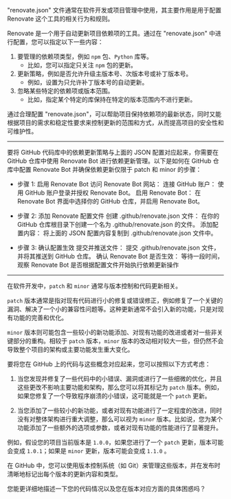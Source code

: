 "renovate.json" 文件通常在软件开发或项目管理中使用，其主要作用是用于配置 Renovate 这个工具的相关行为和规则。

Renovate 是一个用于自动更新项目依赖项的工具。通过在 "renovate.json" 中进行配置，您可以指定以下一些内容：
1. 要管理的依赖项类型，例如 `npm` 包、`Python` 库等。
    - 比如，您可以指定只关注 `npm` 包的更新。
2. 更新策略，例如是否允许升级主版本号、次版本号或补丁版本号。
    - 例如，设置为只允许补丁版本号的自动更新。
3. 忽略某些特定的依赖项或版本范围。
    - 比如，指定某个特定的库保持在特定的版本范围内不进行更新。

通过合理配置 "renovate.json"，可以帮助项目保持依赖项的最新状态，同时又能根据项目的需求和稳定性要求来控制更新的范围和方式，从而提高项目的安全性和可维护性。 

-----------------------------------------
要将 GitHub 代码库中的依赖更新策略与上面的 JSON 配置对应起来，你需要在 GitHub 仓库中使用 Renovate Bot 进行依赖更新管理。以下是如何在 GitHub 仓库中配置 Renovate Bot 并确保依赖更新仅限于 patch 和 minor 的步骤：

- 步骤 1: 启用 Renovate Bot 访问 Renovate Bot 网站： 连接 GitHub 账户：
使用 GitHub 账户登录并授权 Renovate Bot。
启用 Renovate Bot：
在 Renovate Bot 界面中选择你的 GitHub 仓库，并启用 Renovate Bot。
- 步骤 2: 添加 Renovate 配置文件
创建 .github/renovate.json 文件：
在你的 GitHub 仓库根目录下创建一个名为 .github/renovate.json 的文件。
添加配置内容：
将上面的 JSON 配置内容复制到 .github/renovate.json 文件中。

- 步骤 3: 确认配置生效 提交并推送文件： 提交 .github/renovate.json 文件，并将其推送到 GitHub 仓库。 确认 Renovate Bot 是否生效： 等待一段时间，观察 Renovate Bot 是否根据配置文件开始执行依赖更新操作
-----------------------------------------


在软件开发中，`patch` 和 `minor` 通常与版本控制和代码更新相关。

`patch` 版本通常是指对现有代码进行小的修复或错误修正，例如修复了一个关键的漏洞、解决了一个小的兼容性问题等。这种更新通常不会引入新的功能，只是对现有功能的完善和优化。

`minor` 版本则可能包含一些较小的新功能添加、对现有功能的改进或者对一些非关键部分的重构。相较于 `patch` 版本，`minor` 版本的改动相对较大一些，但仍然不会导致整个项目的架构或主要功能发生重大变化。

要将您在 GitHub 上的代码与这些概念对应起来，您可以按照以下方式考虑：

1. 当您发现并修复了一些代码中的小错误、漏洞或进行了一些细微的优化，并且这些更改不影响主要功能和架构，那么您可以将其标记为 `patch` 版本。例如，如果您修复了一个导致程序崩溃的小错误，这可能就是一个 `patch` 更新。

2. 当您添加了一些较小的新功能，或者对现有功能进行了一定程度的改进，同时没有对整体架构进行重大调整，那么可以视为 `minor` 版本。比如说，您为某个功能添加了一些额外的选项或参数，或者对现有功能的性能进行了显著提升。

例如，假设您的项目当前版本是 `1.0.0`，如果您进行了一个 `patch` 更新，版本可能会变成 `1.0.1`；如果是 `minor` 更新，版本可能会变成 `1.1.0` 。

在 GitHub 中，您可以使用版本控制系统（如 Git）来管理这些版本，并在发布时清晰地标记出每个版本的更新内容和类型。

您能更详细地描述一下您的代码情况以及您在版本对应方面的具体困惑吗？ 